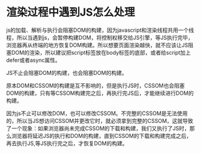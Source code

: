 # 渲染过程中遇到JS怎么处理

js的加载、解析与执行会阻塞DOM的构建，因为javascript和渲染线程共用一个线程，所以当遇到js，会暂停构建DOM，将控制权移交给JS引擎，等JS执行完毕，浏览器再从终端的地方恢复DOM构建。所以想要页面渲染越快，就不应该让JS阻塞DOM的渲染，所以建议把script标签放在body标签的底部，或者给script加上defer或者async属性。

JS不止会阻塞DOM的构建，也会阻塞DOM的构建。

原本DOM和CSSOM的构建是互不影响的，但是执行JS时，CSSOM也会阻塞DOM的构建，只有等CSSOM构建完之后，再执行完JS后，才能继续进行DOM的构建。

因为js不止可以修改DOM，也可以修改CSSOM。不完整的CSSOM是无法使用的，所以当JS想访问CSSOM并更改它时，就必须拿到完整的CSSOM，这就导致了一个现象：如果浏览器尚未完成CSSOM的下载和构建，我们又执行了JS时，那么浏览器将延迟JS的执行和DOM的构建，直到CSSOM的下载和构建完成之后，再去执行JS,等JS执行完之后，才恢复DOM的构建。



